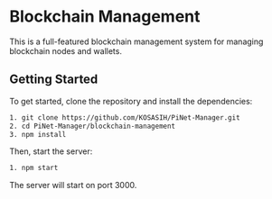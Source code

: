 # Blockchain Management

This is a full-featured blockchain management system for managing blockchain nodes and wallets.

## Getting Started

To get started, clone the repository and install the dependencies:

```bash
1. git clone https://github.com/KOSASIH/PiNet-Manager.git
2. cd PiNet-Manager/blockchain-management
3. npm install
```

Then, start the server:

```bash
1. npm start
```

The server will start on port 3000.
